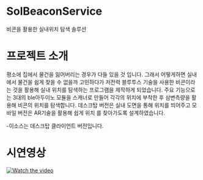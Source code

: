 # SolBeaconService
비콘을 활용한 실내위치 탐색 솔루션
# 프로젝트 소개
평소에 집에서 물건을 잃어버리는 경우가 다들 있을 것 입니다. 그래서 어떻게하면 실내에서 물건을 쉽게 찾을 수 없을까 고민하다가 저전력 블루투스 기술을 
사용한 비콘이라는 것을 활용해 실내 위치를 탐색하는 프로그램을 제작하게 되었습니다. 주요 기능으로는 3대의 ble아두이노 모듈을 스캐너로 만들어 각각의 
위치에 부착한 후 삼변측량을 활용해 비콘의 위치를 탐색합니다. 데스크탑 버전은 실내 도면을 통해 위치를 띄어주고 모바일 버전은 AR기술을 활용해 쉽게 위치
를 찾아가도록 설계하였습니다.

-이소스는 데스크탑 클라이언트 버전입니다.

# 시연영상
[![Watch the video](https://i.imgur.com/vKb2F1B.png)](https://youtu.be/Cv3wSHKkSrE)
